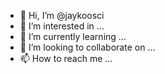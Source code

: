 - 👋 Hi, I’m @jaykoosci
- 👀 I’m interested in ...
- 🌱 I’m currently learning ...
- 💞️ I’m looking to collaborate on ...
- 📫 How to reach me ...

<!---
jaykoosci/jaykoosci is a ✨ special ✨ repository because its `README.md` (this file) appears on your GitHub profile.
You can click the Preview link to take a look at your changes.
--->
